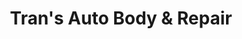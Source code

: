 ---
title: "Tran's Auto Body & Repair"
url: /portland/trans-auto-body-und-repair/
shop: Autowerkstatt
---